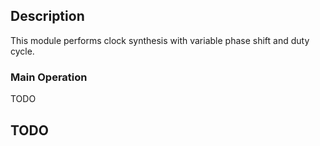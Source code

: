 ## Description

This module performs clock synthesis with variable phase shift and duty cycle.

### Main Operation

TODO

## TODO